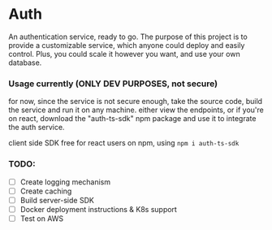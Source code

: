 # Auth

An authentication service, ready to go. The purpose of this project is to provide a customizable service,
which anyone could deploy and easily control. Plus, you could scale it however you want, and use your own database.

### Usage currently (ONLY DEV PURPOSES, not secure)

for now, since the service is not secure enough, take the source code, build the service and run it on any machine.
either view the endpoints, or if you're on react, download the "auth-ts-sdk" npm package and use it to integrate the auth service.

client side SDK free for react users on npm, using `npm i auth-ts-sdk`

### TODO:
- [ ] Create logging mechanism
- [ ] Create caching
- [ ] Build server-side SDK
- [ ] Docker deployment instructions & K8s support
- [ ] Test on AWS
